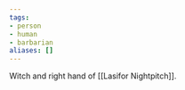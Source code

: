 ```yaml
---
tags:
- person
- human
- barbarian
aliases: []
---
```


Witch and right hand of [[Lasifor Nightpitch]].
